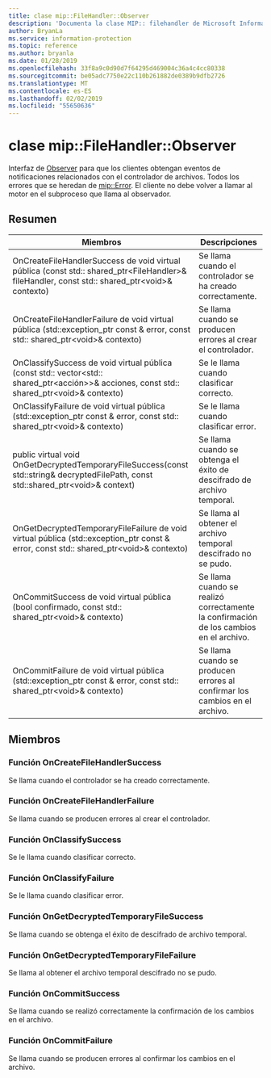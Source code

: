 ```yaml
---
title: clase mip::FileHandler::Observer
description: 'Documenta la clase MIP:: filehandler de Microsoft Information Protection (MIP) SDK.'
author: BryanLa
ms.service: information-protection
ms.topic: reference
ms.author: bryanla
ms.date: 01/28/2019
ms.openlocfilehash: 33f8a9c0d90d7f64295d469004c36a4c4cc80338
ms.sourcegitcommit: be05adc7750e22c110b261882de0389b9dfb2726
ms.translationtype: MT
ms.contentlocale: es-ES
ms.lasthandoff: 02/02/2019
ms.locfileid: "55650636"
---
```

# <a name="class-mipfilehandlerobserver"></a>clase mip::FileHandler::Observer 
Interfaz de [Observer](class_mip_filehandler_observer.md) para que los clientes obtengan eventos de notificaciones relacionados con el controlador de archivos.
Todos los errores que se heredan de [mip::Error](class_mip_error.md). El cliente no debe volver a llamar al motor en el subproceso que llama al observador.
  
## <a name="summary"></a>Resumen
 Miembros                        | Descripciones                                
--------------------------------|---------------------------------------------
OnCreateFileHandlerSuccess de void virtual pública (const std:: shared_ptr\<FileHandler\>& fileHandler, const std:: shared_ptr\<void\>& contexto)  |  Se llama cuando el controlador se ha creado correctamente.
OnCreateFileHandlerFailure de void virtual pública (std::exception_ptr const & error, const std:: shared_ptr\<void\>& contexto)  |  Se llama cuando se producen errores al crear el controlador.
OnClassifySuccess de void virtual pública (const std:: vector\<std:: shared_ptr\<acción\>\>& acciones, const std:: shared_ptr\<void\>& contexto)  |  Se le llama cuando clasificar correcto.
OnClassifyFailure de void virtual pública (std::exception_ptr const & error, const std:: shared_ptr\<void\>& contexto)  |  Se le llama cuando clasificar error.
public virtual void OnGetDecryptedTemporaryFileSuccess(const std::string& decryptedFilePath, const std::shared_ptr\<void\>& context)  |  Se llama cuando se obtenga el éxito de descifrado de archivo temporal.
OnGetDecryptedTemporaryFileFailure de void virtual pública (std::exception_ptr const & error, const std:: shared_ptr\<void\>& contexto)  |  Se llama al obtener el archivo temporal descifrado no se pudo.
OnCommitSuccess de void virtual pública (bool confirmado, const std:: shared_ptr\<void\>& contexto)  |  Se llama cuando se realizó correctamente la confirmación de los cambios en el archivo.
OnCommitFailure de void virtual pública (std::exception_ptr const & error, const std:: shared_ptr\<void\>& contexto)  |  Se llama cuando se producen errores al confirmar los cambios en el archivo.
  
## <a name="members"></a>Miembros
  
### <a name="oncreatefilehandlersuccess-function"></a>Función OnCreateFileHandlerSuccess
Se llama cuando el controlador se ha creado correctamente.
  
### <a name="oncreatefilehandlerfailure-function"></a>Función OnCreateFileHandlerFailure
Se llama cuando se producen errores al crear el controlador.
  
### <a name="onclassifysuccess-function"></a>Función OnClassifySuccess
Se le llama cuando clasificar correcto.
  
### <a name="onclassifyfailure-function"></a>Función OnClassifyFailure
Se le llama cuando clasificar error.
  
### <a name="ongetdecryptedtemporaryfilesuccess-function"></a>Función OnGetDecryptedTemporaryFileSuccess
Se llama cuando se obtenga el éxito de descifrado de archivo temporal.
  
### <a name="ongetdecryptedtemporaryfilefailure-function"></a>Función OnGetDecryptedTemporaryFileFailure
Se llama al obtener el archivo temporal descifrado no se pudo.
  
### <a name="oncommitsuccess-function"></a>Función OnCommitSuccess
Se llama cuando se realizó correctamente la confirmación de los cambios en el archivo.
  
### <a name="oncommitfailure-function"></a>Función OnCommitFailure
Se llama cuando se producen errores al confirmar los cambios en el archivo.
